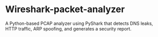 # Wireshark-packet-analyzer
A Python-based PCAP analyzer using PyShark that detects DNS leaks, HTTP traffic, ARP spoofing, and generates a security report.
